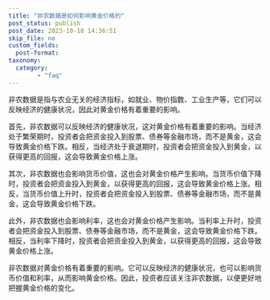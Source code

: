 ```yaml
---
title: "非农数据是如何影响黄金价格的"
post_status: publish
post_date: 2023-10-18 14:36:51
skip_file: no
custom_fields: 
  post-format: 
taxonomy:
  category:
        - "faq"
---
```


非农数据是指与农业无关的经济指标，如就业、物价指数、工业生产等，它们可以反映经济的健康状况，因此对黄金价格有着重要的影响。

首先，非农数据可以反映经济的健康状况，这对黄金价格有着重要的影响。当经济处于繁荣期时，投资者会把资金投入到股票、债券等金融市场，而不是黄金，这会导致黄金价格下跌。相反，当经济处于衰退期时，投资者会把资金投入到黄金，以获得更高的回报，这会导致黄金价格上涨。

其次，非农数据也会影响货币价值，这也会对黄金价格产生影响。当货币价值下降时，投资者会把资金投入到黄金，以获得更高的回报，这会导致黄金价格上涨。相反，当货币价值上升时，投资者会把资金投入到股票、债券等金融市场，而不是黄金，这会导致黄金价格下跌。

此外，非农数据也会影响利率，这也会对黄金价格产生影响。当利率上升时，投资者会把资金投入到股票、债券等金融市场，而不是黄金，这会导致黄金价格下跌。相反，当利率下降时，投资者会把资金投入到黄金，以获得更高的回报，这会导致黄金价格上涨。

非农数据对黄金价格有着重要的影响。它可以反映经济的健康状况，也可以影响货币价值和利率，从而影响黄金价格。因此，投资者应该关注非农数据，以便更好地把握黄金价格的变化。
